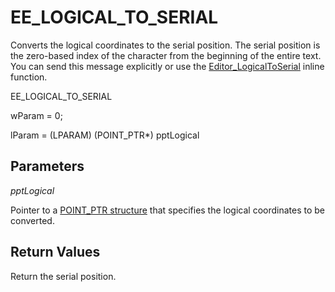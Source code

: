 # EE\_LOGICAL\_TO\_SERIAL

Converts the logical coordinates to the serial position. The serial position
is the zero-based index of the character from the beginning of the entire text.
You can send this message explicitly or use the
[Editor\_LogicalToSerial](../macro/editor_logicaltoserial)
inline function.

EE\_LOGICAL\_TO\_SERIAL

wParam = 0;

lParam = (LPARAM) (POINT\_PTR\*) pptLogical

## Parameters

_pptLogical_

Pointer to a [POINT\_PTR structure](../structure/point_ptr) that specifies the logical coordinates to be
converted.

## Return Values

Return the serial position.
